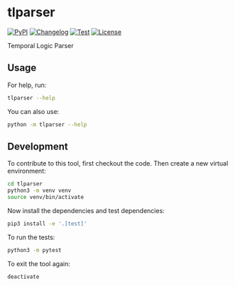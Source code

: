 # tlparser

[![PyPI](https://img.shields.io/pypi/v/tlparser.svg)](https://pypi.org/project/tlparser/)
[![Changelog](https://img.shields.io/github/v/release/RomanBoegli/tlparser?include_prereleases&label=changelog)](https://github.com/RomanBoegli/tlparser/releases)
[![Test](https://github.com/RomanBoegli/tlparser/actions/workflows/test.yml/badge.svg)](https://github.com/RomanBoegli/tlparser/actions/workflows/test.yml)
[![License](https://img.shields.io/badge/license-MIT-blue.svg)](https://github.com/RomanBoegli/tlparser/blob/master/LICENSE)

Temporal Logic Parser

<!-- 
## Installation

Install this tool using `pip`:
```bash
pip install tlparser
``` -->

## Usage

For help, run:
```bash
tlparser --help
```
You can also use:
```bash
python -m tlparser --help
```
## Development

To contribute to this tool, first checkout the code. Then create a new virtual environment:

```bash
cd tlparser
python3 -m venv venv
source venv/bin/activate
```

Now install the dependencies and test dependencies:

```bash
pip3 install -e '.[test]'
```

To run the tests:

```bash
python3 -m pytest
```

To exit the tool again:

```bash
deactivate
```
